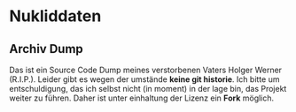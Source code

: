 # Nukliddaten

## Archiv Dump

Das ist ein Source Code Dump meines verstorbenen Vaters Holger Werner (R.I.P.). 
Leider gibt es wegen der umstände **keine git historie**. Ich bitte um entschuldigung, das ich selbst nicht (in moment) in der lage bin, das Projekt weiter zu führen. Daher ist unter einhaltung der Lizenz ein **Fork** möglich.